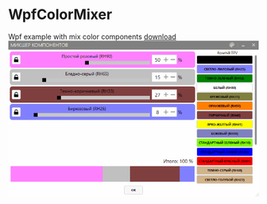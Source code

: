 # WpfColorMixer
Wpf example with mix color components
[download](https://github.com/vildar82/WpfColorMixer/releases/download/1/WpfColorMixer.zip)
![Gif](https://github.com/vildar82/WpfColorMixer/blob/master/WpfColorMixer/WpfColorMixer.gif)
